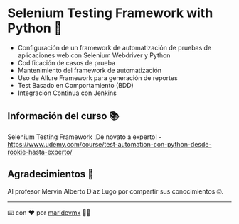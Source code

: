 # Selenium Testing Framework with Python 🤖

* Configuración de un framework de automatización de pruebas de aplicaciones web con Selenium Webdriver y Python
* Codificación de casos de prueba
* Mantenimiento del framework de automatización
* Uso de Allure Framework para generación de reportes
* Test Basado en Comportamiento (BDD)
* Integración Continua con Jenkins

## Información del curso 📚

Selenium Testing Framework ¡De novato a experto! - https://www.udemy.com/course/test-automation-con-python-desde-rookie-hasta-experto/

## Agradecimientos 🎁

Al profesor Mervin Alberto Diaz Lugo por compartir sus conocimientos 🤓.  

---
⌨️ con ❤️ por [maridevmx](https://github.com/maridevmx) 👩‍💻
